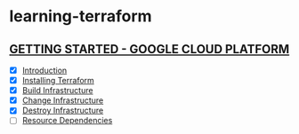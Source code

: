 # learning-terraform

## [GETTING STARTED - GOOGLE CLOUD PLATFORM](https://learn.hashicorp.com/terraform?track=gcp#gcp)

- [x] [Introduction](https://learn.hashicorp.com/terraform/gcp/intro)
- [x] [Installing Terraform](https://learn.hashicorp.com/terraform/gcp/install)
- [x] [Build Infrastructure](https://learn.hashicorp.com/terraform/gcp/build)
- [x] [Change Infrastructure](https://learn.hashicorp.com/terraform/gcp/change)
- [x] [Destroy Infrastructure](https://learn.hashicorp.com/terraform/gcp/destroy)
- [ ] [Resource Dependencies](https://learn.hashicorp.com/terraform/gcp/dependencies)
